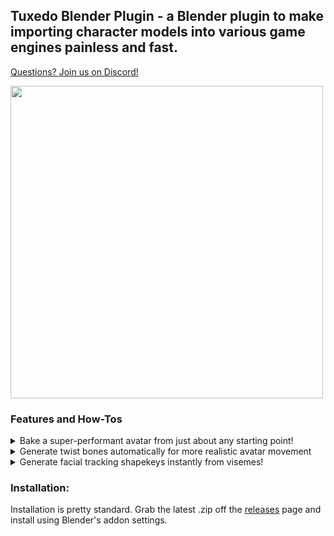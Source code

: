 ## Tuxedo Blender Plugin - a Blender plugin to make importing character models into various game engines painless and fast.

[Questions? Join us on Discord!](https://discord.gg/meYbVvvxNN)

<img src="images/quest-anim.gif" width="500" />

### Features and How-Tos

<details>
  <summary>Bake a super-performant avatar from just about any starting point!</summary>
  
<img src="assets/markdown-img-paste-20220320212122901.png" width="500" />
<img src="assets/markdown-img-paste-20220320212335931.png" width="500" />

<img src="assets/markdown-img-paste-20220320213501867.png" width="500" />
<img src="assets/markdown-img-paste-20220320214819574.png" width="500" />

_Up/Left: 'Good' 10000 tri version of model, running on Quest 1. Up/Right: 'Excellent' 32k tri model, running on Desktop.  Ambient occlusion and lighting baked and premultiplied._

_Down/Left: Nearly the same model, but running in Garry's Mod. Down/Right: Same model, but in Second Life._

- **Support every platform at once** - TBP currently supports Unity (Desktop), Unity (Quest - VRChat), Second Life, Garry's Mod (organic setup), and Garry's Mod (metallic setup)
  - All supported platforms (besides Gmod) can be baked to at once, with little added bake time.
- **Material atlassing, but better!** - TBP can bake all of your meshes into one UV space, reducing your material count to 1 (or 2, if optimizing for shapekeys)
  - Optionally enlarges all vertex groups from the Eye bones and all children, so irises are never blurry
  - Uses UVPackmaster where available for extra efficient UVMaps
- **Go beyond optimization** - Bake in ambient occlusion, reflected diffuse light, and reflected emission for an ultra-detailed look!
- **Non-destructive** - Instantly duplicate and decimate any model, without affecting the original
- **Preserves high-detail normals** - Bake the original in Object coordinates, decimate, then rebake to Tangent coordinates, making the copy shade much like the original
- **Automatic detection** - 'Autodetect' buttons for Desktop and Quest, which look through all materials in all meshes in your model and selects which bake passes are relevant to your model (not including Ambient Occlusion)
- **Efficiently packed** - Once passes are determined, organizes the Alpha pack settings to have the most efficient possible configuration
- **Fully PBR** - Bake almost every pass supported by the Standard shader
- **Preserves shapekeys** - Uses the new 'Smart' decimation mode, preserving visemes/blend shapes
- **Full previews** - Creates a new material setup to show you how the new textures are supposed to be plugged into Unity
- **Bone-capable props** - Add props to your VRChat avatar without incurring an extra performance penalty. Props are created by moving the resulting geometry to extra bones which are shrunk out of sight - adding a tiny skinning cost, instead of adding more draw calls.

![](assets/markdown-img-paste-20230325190736861.png)

### Quick start:
For most people, all you'll have to do is:

0. Make sure your project is saved as a .blend somewhere.
1. Click the Autodetect button, confirm the resulting platforms make sense for you.
   * Optional: check 'Ambient Occlusion' for more shadow detail, as it's not detected by auto-detect.

   <img src="images/bake-ambient.png"/>

2. Click 'Copy and Bake (SLOW!)', and wait for it to complete (may take a while)

<img src="images/bake-run-bake.png"/>

3. Once you've looked over the results, locate the 'Tuxedo Bake' output directory, inside your current project directory.
4. Import the whole folder into your unity project.
   * For Quest, you'll want to make a duplicate of your unity project and click "Switch to Android platform" in the VRC control panel.
   * Reccomended: For each texture, edit the texture settings as shown in [Reccomended Texture Settings](https://github.com/feilen/tuxedo-blender-plugin/README.md#reccomended-texture-settings)
5. Setup your rig as usual (humanoid, map bones) and add to your scene.
6. Copy your existing avatar's properties (and blueprint ID) to the new avatar.
   * [Pumkin's Avatar Tools](https://github.com/rurre/PumkinsAvatarTools) can help you do this quickly.
   * [Nara's Unity Tools](https://github.com/Naraenda/NarasUnityTools) can quickly simplify dynamic bones, by turning some into rotation constraints, and includes an option for fake bone gravity on Quest.
7. Create a new Material (right click folder -> Create -> Material) and select the shader you'll be using.
   * For Desktop, Standard is a good starting point.
   * For Quest, you'll want to select your shader based on what passes you've selected:
   	 * If you're using only a Diffuse map, select `VRChat/Mobile/Diffuse` or `VRChat/Mobile/Toon Lit`
   	 * If you're using only a Diffuse and Normal map, select `VRChat/Mobile/Bumped Diffuse`
   	 * Otherwise, select `VRChat/Mobile/Standard Lite`
   * For Quest, it's reccomended to check [GPU instancing.](https://docs.vrchat.com/docs/quest-content-optimization)
8. Drag and drop each texture to its slot in the material.
   * Albedo: `SCRIPT_questdiffuse.png` if using AO, otherwise `SCRIPT_diffuse.png`
   * Metallic: `SCRIPT_metallic.png`
     * Metallic and Smoothness sliders should be set to 1 when the map used.
   * Normal: `SCRIPT_normal.png`
   * Emission: `SCRIPT_emission.png`
   	 * Make sure to check 'Enable Emission' and set 'Emission Color' to #FFFFFF if you're using this!
9. Drop the new material onto your avatar in the scene, or onto 'Body' in the 'Hierarchy' view.

![](assets/markdown-img-paste-20230325194634619.png)

10. Upload through the VRChat control panel!

### Common issues:

- When baking, my model looks like the shading is broken.
	- Your islands are probably self-overlapping somehow. Try setting 'Overlap Correction' to 'Unmirror' or at worst 'Reproject'
	- Bake currently works best with smooth normals. In 'Object Data Properties', under 'Normals', make sure 'Auto Smooth' is unchecked, and right-click your objects and set them to 'Shade Smooth'.
- My model ends up with a lot of gray areas or wrong colors.
	- It's best to run 'Remove Doubles' before baking. For PMD/PMX models, use PMD import with 'Remove Doubles' checked for best results.
	- Reproject seems to work a lot better on 2.91 vs 2.83, try running it there for best results.
- The islands end up super tiny or some object is way too prioritized after baking.
	- Apply scale for your objects.
- One or more objects end up all one color/wrong after baking.
	- Your object may not have a UV map. Try creating one, or using 'Reproject' to have one generated automatically.
- My normal map ends up completely wrong/sharp/facing the wrong direction.
	- This can happen if your model has un-applied rotation. Select all and Ctrl+A -> "Apply all transforms" before baking.
- Baking is too slow!
	- Try enabling GPU baking. Make sure you have a backend (such as CUDA) selected in your Blender preferences!

### Detailed options:

#### General options

- **Resolution**: The width and height of the resulting textures.
	- Reccomended: see below
- **Decimate**: Whether to reduce the triangle count. Reccomended if you don't already have an optimized tri count.
	- Tris: The number of tris to reduce to. Lower is better, experiment with even lower than the set limits if you can.
		- On Desktop, this should either be 32000 (Excellent) or 70000 (Good).
		- On Quest, this should either be 7500 (Excellent), 10000 (Good), or 15000 (Medium).
			- While you can still upload at up to 20000 on Quest, people will be unable to see your avatar by default.
- **Generate UVMap**: Produces a new, non-overlapping UVMap. Neccesary for Normal maps to be produced correctly. Only disable if your UVMap doesn't overlap.
	- **Prioritize Eyes**: Scales the islands for Eyes up by a given factor, letting them be extra detailed.
	- **Overlap correction**: The method used to ensure islands don't self-intersect. Use 'unmirror' if your islands self-intersect only across the middle of the X axis, 'Reproject' if you have any other unusual situation. 'None' is fine if none of your islands are self-intersecting. 'Manual' can be used if you have specific needs, this will use any UVMap named 'Target' when baking.
- **Apply current shapekey mix**: This will update your basis to match the current state of your shapekeys. This is useful if you have 'body shape' shapekeys or similar, as having them constantly-active is hugely detrimental to performance.
- **Cleanup shapekeys** - This will remove common extra shapekeys generated by Blender. This includes 'Reverted' and '\_old' shapekeys. Keys ending in '\_bake' will always be applied and removed.
- **Merge twistbones** - Merges twistbones to their origin bones on export, if doing so won't affect the alphabetical hierarchy. Quest doesn't support constraints, so this makes things a little more performant there.

#### More info on PBR passes

- **Diffuse (Color)**: The un-lit color of your model. Most models will use this.
	- Bake to vertex colors: If your model has relatively simple coloring, use this to completely avoid having any textures.
	- Alpha: What to pack to the Alpha channel. The Autodetect button will automatically pick the most efficient setup for this.

	<img src="images/All.png" width="250"/>
	<img src="images/nodiffuse.png" width="250"/>
	<img src="images/onlydiffuse.png" width="250"/>
- **Normal (Bump)**: Allows your model to mimic more detailed geometry and surface detail, by shading as if certain areas are facing another direction. HIGHLY reccomended if you're decimating, as the Bake panel takes advantage of this to preserve a lot of detail.

	<img src="images/All.png" width="250"/>
	<img src="images/nonormal.png" width="250"/>
	<img src="images/onlynormal.png" width="250"/>

	![By Banlu Kemiyatorn - Own work, Public Domain, https://commons.wikimedia.org/w/index.php?curid=5798875](https://upload.wikimedia.org/wikipedia/commons/9/9a/%E0%B9%80%E0%B8%9B%E0%B8%A3%E0%B8%B5%E0%B8%A2%E0%B8%9A%E0%B9%80%E0%B8%97%E0%B8%B5%E0%B8%A2%E0%B8%9A%E0%B9%82%E0%B8%A1%E0%B9%80%E0%B8%94%E0%B8%A5%E0%B8%97%E0%B8%B5%E0%B9%88%E0%B9%83%E0%B8%8A%E0%B9%89_normal_map.png)
- **Smoothness**: The smoothness detail of your avatar. Can create shiny or matte areas, great for increasing detail. Created by inverting the 'Roughness' that Blender uses.

	<img src="images/All.png" width="250"/>
	<img src="images/nosmoothness.png" width="250"/>
	<img src="images/onlysmoothness.png" width="250"/>
- **Ambient Occlusion**: Shadows caused by light reflecting between the object and itself. Adds a great amount of detail in corners, reccomended if it doesn't cause artifacts with your avatar. Can be messy if your avatar animates areas that are still when baking.
	- Set eyes to full brightness: Since eyes animate, you probably want this. Without it, the shadow of your eye sockets will be projected onto the surface of your eyes.

	<img src="images/All.png" width="250"/>
	<img src="images/noao.png" width="250"/>
	<img src="images/onlyao.png" width="250"/>
- **Transparency**: Self-explanatory. Not a native pass in Blender, so may be prone to issues.
- **Metallic**: How 'metal' a material is, generally '0' for non-metals and '1' for metals. Affects whether light reflected will be exactly the color of the material beneath or not.

	<img src="images/All.png" width="250"/>
	<img src="images/nometallic.png" width="250"/>
	<img src="images/onlymetallic.png" width="250"/>
- **Emit**: The color of light emitted, used for anything that glows.
	- Bake Projected Light: Performs a full render instead of just copying the light value over. Causes lights to project onto neighboring surfaces, for a 'fake realtime' effect, fully Quest-compatible.

	<img src="images/all1.png" width="250"/>
	<img src="images/noemission1.png" width="250"/>
	<img src="images/onlyemission1.png" width="250"/>

- **Displacement**: Produces maps capable of being rendered by the 'Height' map in Unity, adding a real stereo effect to surfaces for fine detail.
- **Detail**: Advanced users only. When a model is configured with a detail UV map named "Detail Map", this can be manually configured to allow for baking the detail mask, letting you have astonishing levels of detail with almost no VRAM overhead. Tutorial TBD!

![](assets/markdown-img-paste-20230325194750778.png)

### Reccomended Texture Settings


<img src="images/bake-kaiser.png"/> 

**Quest:**
(Important: I reccomend you set your project's texture format to ASTC, as [reccomended in the docs](https://developer.oculus.com/documentation/unreal/unreal-ide-guide-android/). This doesn't allow crunch compression, but the VRAM size can often be halved or less.)
<table>
  <tr>
    <th>Pass name</th>
    <th>Mip Map Filtering</th>
    <th>Filter Mode</th>
    <th>Texture size</th>
    <th>Compression</th>
    <th>Resulting size</th>
    <th>Notes</th>
  </tr>
  <tr>
    <td>Diffuse/QuestDiffuse</td>
    <td>Kaiser</td>
    <td>Trilinear</td>
    <td>2048x2048</td>
    <td>Normal Quality</td>
    <td>2728kb</td>
    <td>Diffuse doesn't rely upon shading, so higher resolution can show off finer surface detail</td>
  </tr>
  <tr>
    <td>Normal</td>
    <td>Kaiser</td>
    <td>Trilinear</td>
    <td>1024x1024</td>
    <td>Normal Quality</td>
    <td>682kb</td>
    <td>Normal maps are important! The key feature of Bake is its high-to-low complexity normal bake, which makes the lowpoly mesh shade like it's the higher poly one</td>
  </tr>
  <tr>
    <td>Metallic(R)Smoothness(A)</td>
    <td>Kaiser</td>
    <td>Trilinear</td>
    <td>512x512</td>
    <td>Low Quality</td>
    <td>85kb</td>
    <td>If you're using this map to show fine surface details, use the same options as Normal. Otherwise, it's pretty safe to compress</td>
  </tr>
  <tr>
    <td>Emit</td>
    <td>Kaiser</td>
    <td>Trilinear</td>
    <td>1024x1024</td>
    <td>High Quality</td>
    <td>1264kb</td>
    <td>Emission is completely dependent on the encoded texture, and really easily shows compression artifacts. Higher quality is worth it.</td>
  </tr>
  <tr>
    <td></td>
    <td></td>
    <td></td>
    <td></td>
    <td>Total, if using all:</td>
    <td>4759kb</td>
    <td>(compressed, usually less than 1-2MB)</td>
  </tr>
</table>

**Desktop:**

* Same as above, but typically safe to go twice the texture resolution for each. (though 2048x2048 is usually fine for Diffuse)
* Main difference is that you will want to set Anisotropic Filtering to 8x or 16x, for more texture clarity at angles.

### How can I see what it'll look like on the Quest?

Almost all Quest worlds use baked lighting settings and a gradient, single-color, or skybox environment lighting. Disable all directional or realtime lights in your avatar scene, and then in the Lighting panel (Window->Rendering->Lighting) see what your model looks like with Source set to Gradient, Single Color (set to white) and Skybox lighting.

### Note on Bump Map input vs real displacement

If you intend to bake ambient occlusion, it's highly reccomended that you use a height map with Displacement instead of bump map node (or normal map).

To do this, you will need to connect a 'displacement' node between your height map and material output, and ensure your mesh has a 'subdivision' or 'multires' modifier with a handful of subdivisions present. You also need to enable displacement on a material basis in the sidebar: Material Properties -> Settings -> Surface -> set 'Displacement' to 'Displacement And Bump Map'


### Executing from the command line (Batch)

Bake can be easily called from the command line, if your model is already reasonably sanely setup in a Blend file.

```
> blender Feilen.blend -b --python-expr "import bpy
bpy.ops.tuxedo.preset_quest()
bpy.ops.tuxedo.bake()
exit()"
```

### Additional examples
![image](https://cdn.discordapp.com/attachments/790488253764730920/791146826774216744/unknown.png) 

_'Dawn' model by [@zombies_in_soup](https://twitter.com/zombies_in_soup)_
</details>

<details>
<summary>Generate twist bones automatically for more realistic avatar movement</summary>
	
[See '5-minute twistbones' on the wiki](https://github.com/feilen/tuxedo-blender-plugin/wiki/5-Minute-Twistbones)
	
</details>

<details>
<summary>Generate facial tracking shapekeys instantly from visemes!</summary>
	
### Generate shapekeys on the fly using just the AA, OH and CH visemes (together with the blink/smile/frown keys)!
<img src="https://github.com/feilen/tuxedo-blender-plugin/assets/1109288/773d7325-2e68-4d90-931a-8bcf03b0667b" width="500" />
</details>

### Installation:

Installation is pretty standard. Grab the latest .zip off the [releases](https://github.com/feilen/tuxedo-blender-plugin/releases) page and install using Blender's addon settings.

